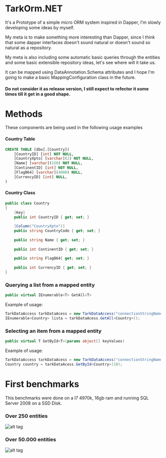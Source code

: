 # TarkOrm.NET
It's a Prototype of a simple micro ORM system inspired in Dapper, I'm slowly developing some ideas by myself. 

My meta is to make something more interesting than Dapper, since I think that some dapper interfaces doesn't sound natural or doesn't sound so natural as a repository.

My meta is also including some automatic basic queries through the entities and some basic extensible repository ideas, let's see where will it take us.

It can be mapped using DataAnnotation.Schema attributes and I hope I'm going to make a basic MappingConfiguration class in the future.

#### Do not consider it as release version, I still expect to refector it some times till it get in a good shape.

# Methods

These components are being used in the following usage examples

#### Country Table
```sql
CREATE TABLE [dbo].[Country](
	[CountryID] [int] NOT NULL,
	[CountryXpto] [varchar](2) NOT NULL,
	[Name] [varchar](150) NOT NULL,
	[ContinentID] [int] NOT NULL,
	[FlagB64] [varchar](4000) NULL,
	[CurrencyID] [int] NULL,
)
```

#### Country Class
```csharp
public class Country
{
    [Key]        
    public int CountryID { get; set; }
  
    [Column("CountryXpto")]
    public string CountryCode { get; set; }
  
    public string Name { get; set; }
  
    public int ContinentID { get; set; }
  
    public string FlagB64{ get; set; }
  
    public int CurrencyID { get; set; }
}   
```

### Querying a list from a mapped entity

```csharp
public virtual IEnumerable<T> GetAll<T>
```

Example of usage:

```csharp
TarkDataAccess tarkDataAcess = new TarkDataAccess("connectionStringName");
IEnumerable<Country> lista = tarkDataAcess.GetAll<Country>();
```

### Selecting an item from a mapped entity

```csharp
public virtual T GetById<T>(params object[] keyValues)
```

Example of usage:

```csharp
TarkDataAccess tarkDataAcess = new TarkDataAccess("connectionStringName");
Country country = tarkDataAcess.GetById<Country>(10);
```

# First benchmarks 

This benchmarks were done on a I7 4970k, 16gb ram and running SQL Server 2008 on a SSD Disk.

### Over 250 entities

![alt tag](https://raw.githubusercontent.com/juniortarcisio/TarkOrm.NET/master/benchmarkCountry.png)


### Over 50.000 entities

![alt tag](https://raw.githubusercontent.com/juniortarcisio/TarkOrm.NET/master/benchmarkCity.png)

